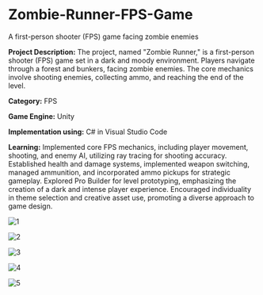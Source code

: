 # Zombie-Runner-FPS-Game
A first-person shooter (FPS) game facing zombie enemies

**Project Description:**
The project, named "Zombie Runner," is a first-person shooter (FPS) game set in a dark and moody environment. Players navigate through a forest and bunkers, facing zombie enemies. The core mechanics involve shooting enemies, collecting ammo, and reaching the end of the level.

**Category:** FPS

**Game Engine:** Unity

**Implementation using:** C# in Visual Studio Code

**Learning:**
Implemented core FPS mechanics, including player movement, shooting, and enemy AI, utilizing ray tracing for shooting accuracy.
Established health and damage systems, implemented weapon switching, managed ammunition, and incorporated ammo pickups for strategic gameplay.
Explored Pro Builder for level prototyping, emphasizing the creation of a dark and intense player experience. Encouraged individuality in theme selection and creative asset use, promoting a diverse approach to game design.

![1](https://github.com/Kamehamehaaaaaa/Zombie-Runner-FPS-Game/assets/31343707/29c8abd4-00bf-4448-afc4-46469500e622)

![2](https://github.com/Kamehamehaaaaaa/Zombie-Runner-FPS-Game/assets/31343707/dfea2791-5569-4e39-8543-7c1cbc03d4c7)

![3](https://github.com/Kamehamehaaaaaa/Zombie-Runner-FPS-Game/assets/31343707/fb080fc6-b362-4886-85fc-0f63702238bd)

![4](https://github.com/Kamehamehaaaaaa/Zombie-Runner-FPS-Game/assets/31343707/ba027c3e-beed-4c50-8558-9456ee990470)

![5](https://github.com/Kamehamehaaaaaa/Zombie-Runner-FPS-Game/assets/31343707/8876e9f2-e1ab-459d-bc19-470e2e8209e3)
